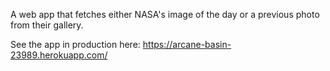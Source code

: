 A web app that fetches either NASA's image of the day or a previous photo from their gallery.

See the app in production here: https://arcane-basin-23989.herokuapp.com/
